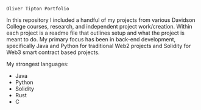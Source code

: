 `Oliver Tipton Portfolio`

In this repository I included a handful of my projects from various Davidson College courses, research, and independent project work/creation.  Within each project is a readme file that outlines setup and what the project is meant to do.  My primary focus has been in back-end development, specifically Java and Python for traditional Web2 projects and Solidity for Web3 smart contract based projects.  

My strongest languages:
- Java
- Python
- Solidity
- Rust
- C
